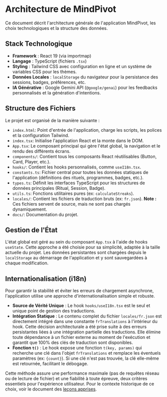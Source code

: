 # Architecture de MindPivot

Ce document décrit l'architecture générale de l'application MindPivot, les choix technologiques et la structure des données.

## Stack Technologique

- **Framework** : React 19 (via importmap)
- **Langage** : TypeScript (fichiers `.tsx`)
- **Styling** : Tailwind CSS avec configuration en ligne et un système de variables CSS pour les thèmes.
- **Données Locales** : `localStorage` du navigateur pour la persistance des sessions, badges, préférences, etc.
- **IA Générative** : Google Gemini API (`@google/genai`) pour les feedbacks personnalisés et la génération d'intentions.

## Structure des Fichiers

Le projet est organisé de la manière suivante :

- `index.html`: Point d'entrée de l'application, charge les scripts, les polices et la configuration Tailwind.
- `index.tsx`: Initialise l'application React et la monte dans le DOM.
- `App.tsx`: Le composant principal qui gère l'état global, la navigation et le rendu des différents écrans.
- `components/`: Contient tous les composants React réutilisables (Button, Card, Player, etc.).
- `hooks/`: Contient les hooks personnalisés, comme `useI18n.tsx`.
- `constants.ts`: Fichier central pour toutes les données statiques de l'application (définitions des rituels, programmes, badges, etc.).
- `types.ts`: Définit les interfaces TypeScript pour les structures de données principales (Ritual, Session, Badge).
- `utils.ts`: Fonctions utilitaires pures (ex: `calculateStreaks`).
- `locales/`: Contient les fichiers de traduction bruts (ex: `fr.json`). **Note :** Ces fichiers servent de source, mais ne sont pas chargés dynamiquement.
- `docs/`: Documentation du projet.

## Gestion de l'État

L'état global est géré au sein du composant `App.tsx` à l'aide de hooks `useState`. Cette approche a été choisie pour sa simplicité, adaptée à la taille actuelle du projet. Les données persistantes sont chargées depuis le `localStorage` au démarrage de l'application et y sont sauvegardées à chaque modification.

## Internationalisation (i18n)

Pour garantir la stabilité et éviter les erreurs de chargement asynchrone, l'application utilise une approche d'internationalisation simple et robuste.

- **Source de Vérité Unique** : Le hook `hooks/useI18n.tsx` est le seul et unique point de gestion des traductions.
- **Intégration Statique** : Le contenu complet du fichier `locales/fr.json` est directement intégré dans une constante `frTranslations` à l'intérieur du hook. Cette décision architecturale a été prise suite à des erreurs persistantes liées à une intégration partielle des traductions. Elle élimine toute dépendance à un fichier externe au moment de l'exécution et garantit que 100% des clés de traduction sont disponibles.
- **Fonction `t()`** : Le hook expose une fonction `t(key, params)` qui recherche une clé dans l'objet `frTranslations` et remplace les éventuels paramètres (ex: `{count}`). Si une clé n'est pas trouvée, la clé elle-même est retournée, facilitant le débogage.

Cette méthode assure une performance maximale (pas de requêtes réseau ou de lecture de fichier) et une fiabilité à toute épreuve, deux critères essentiels pour l'expérience utilisateur. Pour le contexte historique de ce choix, voir le document des [leçons apprises](./lessons_learned.md).
